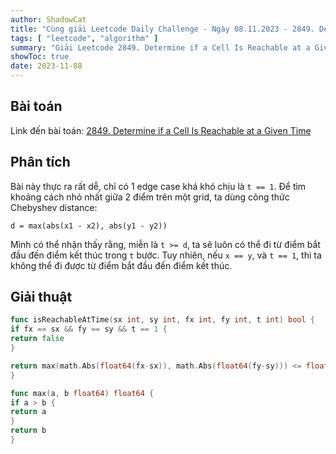 ```yaml
---
author: ShadowCat
title: "Cùng giải Leetcode Daily Challenge - Ngày 08.11.2023 - 2849. Determine if a Cell Is Reachable at a Given Time"
tags: [ "leetcode", "algorithm" ]
summary: "Giải Leetcode 2849. Determine if a Cell Is Reachable at a Given Time"
showToc: true
date: 2023-11-08
---
```


## Bài toán

Link đến bài toán: [2849. Determine if a Cell Is Reachable at a Given Time](https://leetcode.com/problems/determine-if-a-cell-is-reachable-at-a-given-time/description/)

## Phân tích

Bài này thực ra rất dễ, chỉ có 1 edge case khá khó chịu là `t == 1`.
Để tìm khoảng cách nhỏ nhất giữa 2 điểm trên một grid, ta dùng công thức Chebyshev distance:
```
d = max(abs(x1 - x2), abs(y1 - y2))
```

Mình có thể nhận thấy rằng, miễn là `t >= d`, ta sẽ luôn có thể đi từ điểm bắt đầu đến điểm kết thúc trong `t` bước.
Tuy nhiên, nếu `x == y`, và `t == 1`, thì ta không thể đi được từ điểm bắt đầu đến điểm kết thúc.

## Giải thuật

```go
func isReachableAtTime(sx int, sy int, fx int, fy int, t int) bool {
if fx == sx && fy == sy && t == 1 {
return false
}

return max(math.Abs(float64(fx-sx)), math.Abs(float64(fy-sy))) <= float64(t)
}

func max(a, b float64) float64 {
if a > b {
return a
}
return b
}
```